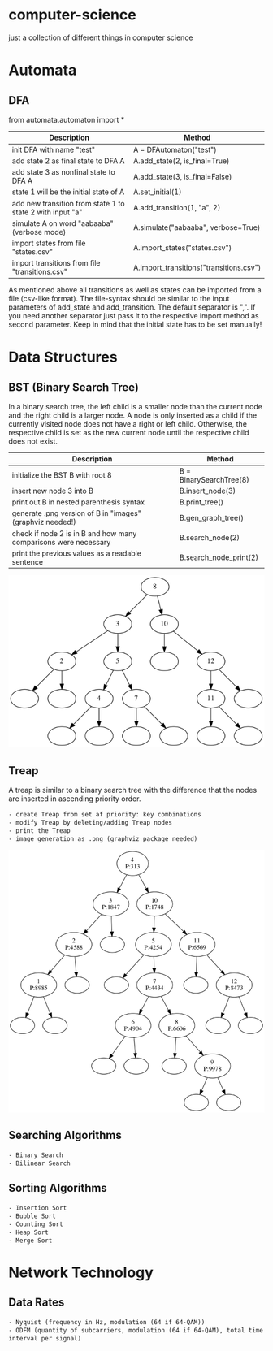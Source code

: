 # computer-science
just a collection of different things in computer science

# Automata

## DFA
from automata.automaton import *

|Description | Method |
|------------|----------------|
|init DFA with name "test" | A = DFAutomaton("test") |
| add state 2 as final state to DFA A | A.add_state(2, is\_final=True) |
| add state 3 as nonfinal state to DFA A | A.add_state(3, is\_final=False) |
| state 1 will be the initial state of A | A.set\_initial(1) |
| add new transition from state 1 to state 2 with input "a" | A.add\_transition(1, "a", 2) |
| simulate A on word "aabaaba" (verbose mode) | A.simulate("aabaaba", verbose=True) |
| import states from file "states.csv" | A.import\_states("states.csv") |
| import transitions from file "transitions.csv" | A.import\_transitions("transitions.csv") |

As mentioned above all transitions as well as states can be imported from a file (csv-like format). The file-syntax should be similar to the input parameters of add\_state and add\_transition. The default separator is ",". If you need another separator just pass it to the respective import method as second parameter. Keep in mind that the initial state has to be set manually!


# Data Structures 

## BST (Binary Search Tree)
In a binary search tree, the left child is a smaller node than the current node and the right child is a larger node. A node is only inserted as a child if the currently visited node does not have a right or left child. Otherwise, the respective child is set as the new current node until the respective child does not exist.

| Description | Method |
| ------------|--------|
| initialize the BST B with root 8 | B = BinarySearchTree(8)|
| insert new node 3 into B | B.insert_node(3) |
| print out B in nested parenthesis syntax | B.print_tree() |
| generate .png version of B in "images" (graphviz needed!) | B.gen\_graph\_tree() | 
| check if node 2 is in B and how many comparisons were necessary | B.search\_node(2) |
| print the previous values as a readable sentence | B.search\_node\_print(2)

![](datastructures/images/BST.png?raw=true)
    
## Treap
A treap is similar to a binary search tree with the difference that the nodes are inserted in ascending priority order.

    - create Treap from set af priority: key combinations
    - modify Treap by deleting/adding Treap nodes
    - print the Treap
    - image generation as .png (graphviz package needed)
![](datastructures/images/Treap.png?raw=true)
    
## Searching Algorithms
    - Binary Search
    - Bilinear Search
    
## Sorting Algorithms
    - Insertion Sort
    - Bubble Sort
    - Counting Sort
    - Heap Sort
    - Merge Sort
    
# Network Technology

## Data Rates

    - Nyquist (frequency in Hz, modulation (64 if 64-QAM))
    - ODFM (quantity of subcarriers, modulation (64 if 64-QAM), total time interval per signal)